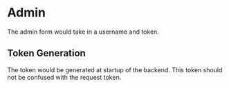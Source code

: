 # Admin
The admin form would take in a username and token.

## Token Generation
The token would be generated at startup of the backend.  This token should not be confused with the request token.